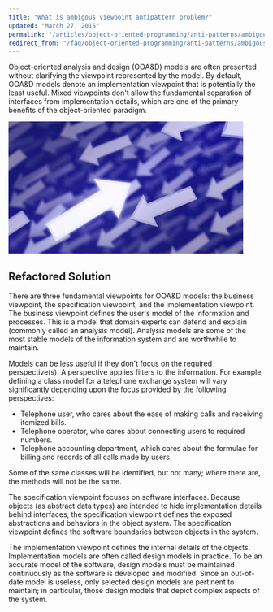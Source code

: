 ```yaml
---
title: "What is ambigous viewpoint antipattern problem?"
updated: "March 27, 2015"
permalink: "/articles/object-oriented-programming/anti-patterns/ambigous-viewport/"
redirect_from: "/faq/object-oriented-programming/anti-patterns/ambigous-viewport/"
---
```


Object-oriented analysis and design (OOA&D) models are often presented without clarifying the viewpoint represented by the model. By default, OOA&D models denote an implementation viewpoint that is potentially the least useful. Mixed viewpoints don't allow the fundamental separation of interfaces from implementation details, which are one of the primary benefits of the object-oriented paradigm.

![Ambigous viewport antipattern](/images/oop/anti-patterns/arrows.jpg "Ambigous viewport antipattern")

## Refactored Solution

There are three fundamental viewpoints for OOA&D models: the business viewpoint, the specification viewpoint, and the implementation viewpoint. The business viewpoint defines the user's model of the information and processes. This is a model that domain experts can defend and explain (commonly called an analysis model). Analysis models are some of the most stable models of the information system and are worthwhile to maintain.

Models can be less useful if they don't focus on the required perspective(s). A perspective applies filters to the information. For example, defining a class model for a telephone exchange system will vary significantly depending upon the focus provided by the following perspectives:

* Telephone user, who cares about the ease of making calls and receiving itemized bills.
* Telephone operator, who cares about connecting users to required numbers.
* Telephone accounting department, which cares about the formulae for billing and records of all calls made by users.

Some of the same classes will be identified, but not many; where there are, the methods will not be the same.

The specification viewpoint focuses on software interfaces. Because objects (as abstract data types) are intended to hide implementation details behind interfaces, the specification viewpoint defines the exposed abstractions and behaviors in the object system. The specification viewpoint defines the software boundaries between objects in the system.

The implementation viewpoint defines the internal details of the objects. Implementation models are often called design models in practice. To be an accurate model of the software, design models must be maintained continuously as the software is developed and modified. Since an out-of-date model is useless, only selected design models are pertinent to maintain; in particular, those design models that depict complex aspects of the system.

